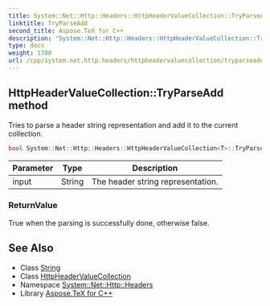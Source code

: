 ```yaml
---
title: System::Net::Http::Headers::HttpHeaderValueCollection::TryParseAdd method
linktitle: TryParseAdd
second_title: Aspose.TeX for C++
description: 'System::Net::Http::Headers::HttpHeaderValueCollection::TryParseAdd method. Tries to parse a header string representation and add it to the current collection in C++.'
type: docs
weight: 1700
url: /cpp/system.net.http.headers/httpheadervaluecollection/tryparseadd/
---
```

## HttpHeaderValueCollection::TryParseAdd method


Tries to parse a header string representation and add it to the current collection.

```cpp
bool System::Net::Http::Headers::HttpHeaderValueCollection<T>::TryParseAdd(String input)
```


| Parameter | Type | Description |
| --- | --- | --- |
| input | String | The header string representation. |

### ReturnValue

True when the parsing is successfully done, otherwise false.

## See Also

* Class [String](../../../system/string/)
* Class [HttpHeaderValueCollection](../)
* Namespace [System::Net::Http::Headers](../../)
* Library [Aspose.TeX for C++](../../../)
